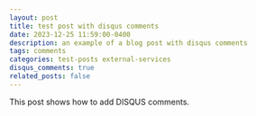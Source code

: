 ```yaml
---
layout: post
title: test post with disqus comments
date: 2023-12-25 11:59:00-0400
description: an example of a blog post with disqus comments
tags: comments
categories: test-posts external-services
disqus_comments: true
related_posts: false
---
```

This post shows how to add DISQUS comments.